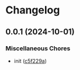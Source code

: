 # Changelog

## 0.0.1 (2024-10-01)


### Miscellaneous Chores

* init ([c5f229a](https://github.com/phi-ag/setup-binaryen/commit/c5f229a4134757d7bf6c2e8b412dfbcb70b32c43))
